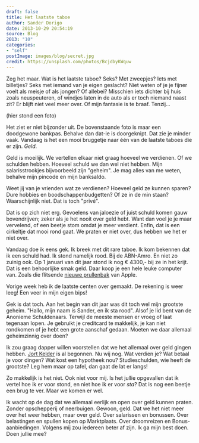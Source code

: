 ```yaml
---
draft: false
title: Het laatste taboe
author: Sander Dorigo
date: 2013-10-29 20:54:19
source: Blog
2013: "10"
categories:
- "self"
postImage: images/blog/secret.jpg
credit: https://unsplash.com/photos/BcjdbyKWquw
---
```


Zeg het maar. Wat is het laatste taboe? Seks? Met zweepjes? Iets met billetjes? Seks met iemand van je eigen geslacht? Niet weten of je je fijner voelt als meisje of als jongen? Of allebei? Misschien iets dichter bij huis zoals neuspeuteren, of windjes laten in de auto als er toch niemand naast zit? Er blijft niet veel meer over. Of mijn fantasie is te braaf. Tenzij...

<!--more-->

(hier stond een foto)

Het ziet er niet bijzonder uit. De bovenstaande foto is maar een doodgewone bankpas. Behalve dan dat-ie is doorgeknipt. Dat zie je minder vaak. Vandaag is het een mooi bruggetje naar één van de laatste taboes die er zijn. *Geld*.

Geld is moeilijk. We vertellen elkaar niet graag hoeveel we verdienen. Of we schulden hebben. Hoeveel schuld we dan wel niet hebben. Mijn salarisstrookjes bijvoorbeeld zijn "geheim". Je mag alles van me weten, behalve mijn pincode en mijn banksaldo.

Weet jij van je vrienden wat ze verdienen? Hoeveel geld ze kunnen sparen? Dure hobbies en boodschappenbudgetten? Of ze in de min staan? Waarschijnlijk niet. Dat is toch "privé".

Dat is op zich niet erg. Gevoelens van jaloezie of juist schuld komen gauw bovendrijven; zeker als je het nooit over geld hebt. Want dan voel je je maar vervelend, of een beetje stom omdat je meer verdient. Enfin, dat is een cirkeltje dat mooi rond gaat. We praten er niet over, dus hebben we het er niet over.

Vandaag doe ik eens gek. Ik breek met dit rare taboe. Ik kom bekennen dat ik een schuld had. Ik stond namelijk rood. Bij de ABN-Amro. En niet zo zuinig ook. Op 1 januari van dit jaar stond ik nog € 4300,- bij ze in het krijt. Dat is een behoorlijke smak geld. Daar koop je een hele leuke computer van. Zoals die flitsende [nieuwe prullenbak](http://www.apple.com/mac-pro/) van Apple.

Vorige week heb ik de laatste centen over gemaakt. De rekening is weer leeg! Een veer in mijn eigen bips!

Gek is dat toch. Aan het begin van dit jaar was dit toch wel mijn grootste geheim. "Hallo, mijn naam is Sander, en ik sta rood". Alsof je lid bent van de Anonieme Schuldenaars. Terwijl de meeste mensen er vroeg of laat tegenaan lopen. Je gebruikt je creditcard te makkelijk, je kan niet rondkomen of je hebt een grote aanschaf gedaan. Moeten we daar allemaal geheimzinnig over doen?

Ik zou graag dapper willen voorstellen dat we het allemaal over geld gingen hebben. [Jort Kelder](http://www.jortkelder.nl/artikel/rijk_rechts_en_radeloos) is al begonnen. Nu wij nog. Wat verdien je? Wat betaal je voor dingen? Wat kost een hypotheek nou? Studieschulden, wie heeft de grootste? Leg hem maar op tafel, dan gaat de lat er langs!

Zo makkelijk is het niet. Ook niet voor mij. Is het jullie opgevallen dat ik vertel hoe ik er voor stond, en niet hoe ik er voor *sta*? Dat is nog een beetje een brug te ver. Maar we komen er wel.

Ik wacht op de dag dat we allemaal eerlijk en open over geld kunnen praten. Zonder opschepperij of neerbuigen. Gewoon, geld. Dat we het niet meer over het weer hebben, maar over geld. Over salarissen en bonussen. Over belastingen en spullen kopen op Marktplaats. Over droomreizen en Bonus-aanbiedingen. Volgens mij zou iedereen beter af zijn. Ik ga mijn best doen. Doen jullie mee?